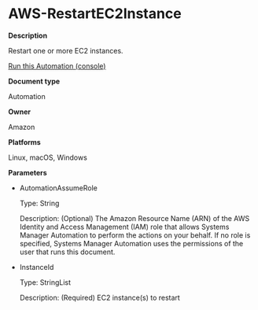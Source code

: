 # AWS\-RestartEC2Instance<a name="automation-aws-restartec2instance"></a>

**Description**

Restart one or more EC2 instances\.

[Run this Automation \(console\)](https://console.aws.amazon.com/systems-manager/automation/execute/AWS-RestartEC2Instance)

**Document type**

Automation

**Owner**

Amazon

**Platforms**

Linux, macOS, Windows

**Parameters**
+ AutomationAssumeRole

  Type: String

  Description: \(Optional\) The Amazon Resource Name \(ARN\) of the AWS Identity and Access Management \(IAM\) role that allows Systems Manager Automation to perform the actions on your behalf\. If no role is specified, Systems Manager Automation uses the permissions of the user that runs this document\.
+ InstanceId

  Type: StringList

  Description: \(Required\) EC2 instance\(s\) to restart